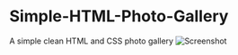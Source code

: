 # Simple-HTML-Photo-Gallery
A simple clean HTML and CSS photo gallery 
![Screenshot](README%20Images/Demo.gif)
